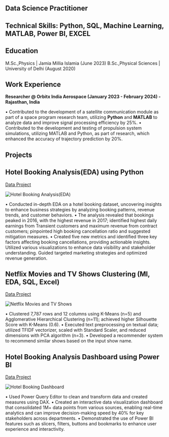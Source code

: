 ## Data Science Practitioner
## Technical Skills: Python, SQL, Machine Learning, MATLAB, Power BI, EXCEL 
## Education
M.Sc.,Physics | Jamia Millia Islamia (June 2023)
B.Sc.,Physical Sciences | University of Delhi (August 2020)

## Work Experience
**Researcher @ Orbitx India Aerospace (January 2023 - February 2024) - Rajasthan, India**

• Contributed to the development of a satellite communication module as part of a space program research team, utilizing **Python** and **MATLAB** to analyze data and improve signal processing efficiency by 25%.
• Contributed to the development and testing of propulsion system simulations, utilizing MATLAB and Python, as part of research, which enhanced the accuracy of trajectory prediction by 20%.

## Projects
## Hotel Booking Analysis(EDA) using Python

[Data Project](https://github.com/AbhishekTyagi21/EDA-on-Hotel-Booking-Analysis--using-Python)

![Hotel Booking Analysis(EDA)](https://raw.githubusercontent.com/AbhishekTyagi21/portfolio/main/be033539-8850-4fa1-bba4-2022398c77a7.png)

• Conducted in-depth EDA on a hotel booking dataset, uncovering insights to enhance business strategies by analyzing booking patterns, revenue trends, and customer behaviors.
• The analysis revealed that bookings peaked in 2016, with the highest revenue in 2017; identified highest daily earnings from Transient customers and maximum revenue from contract customers; pinpointed high booking cancellation ratio and suggested mitigation measures.
• Created five new metrics and identified three key factors affecting booking cancellations, providing actionable insights. Utilized various visualizations to enhance data visibility and stakeholder understanding. Guided targeted marketing strategies and optimized revenue generation.

## Netflix Movies and TV Shows Clustering (Ml, EDA, SQL, Excel)

[Data Project](https://github.com/AbhishekTyagi21/NETFLIX-MOVIES-AND-TV-SHOWS-CLUSTERING)

![Netflix Movies and TV Shows]((https://raw.githubusercontent.com/Niviai/portfolio/main/1_AUsMD6_wwW6mJEx6NTESHw.jpg))

• Clustered 7,787 rows and 12 columns using K-Means (n=5) and Agglomerative Hierarchical Clustering (n=11); achieved higher 
Silhouette Score with K-Means (0.6).
• Executed text preprocessing on textual data; utilized TFIDF vectorizer, scaled with Standard Scaler, and reduced dimensions with PCA algorithm (n=3).
• Developed a recommender system to recommend similar shows based on the input show name.

## Hotel Booking Analysis Dashboard using Power BI

[Data Project](https://app.powerbi.com/view?r=eyJrIjoiYzE0NjBlNDQtOWJiOS00Yjk0LTk2N2QtYTRjNTA2MDNmYzBiIiwidCI6ImE3OGQ1M2IzLTNiMGYtNDIzMy1iMGYyLTRkYjhlNGJkMWQ4MCJ9&pageName=ReportSection)

![Hotel Booking Dashboard](https://raw.githubusercontent.com/AbhishekTyagi21/portfolio/main/332449351-26c439fc-85db-4bae-aa2d-5da5cd0e469a.png)

• Used Power Query Editor to clean and transform data and created measures using DAX.
• Created an interactive data visualization dashboard that consolidated 1M+ data points from various sources, enabling real-time analytics and can improve decision-making speed by 40% for key stakeholders across departments.
• Demonstrated the use of Power BI features such as slicers, filters, buttons and bookmarks to enhance user experience and interactivity.
















